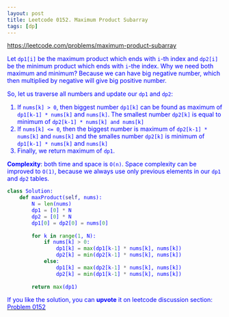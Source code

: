 ```yaml
---
layout: post
title: Leetcode 0152. Maximum Product Subarray
tags: [dp]
---
```


<a href="https://leetcode.com/problems/maximum-product-subarray"> <font color = blue>https://leetcode.com/problems/maximum-product-subarray

Let `dp1[i]` be the maximum product which ends with `i`-th index and `dp2[i]` be the minimum product which ends with `i`-the index. Why we need both maximum and minimum? Because we can have big negative number, which then multiplied by negative will give big positive number.

So, let us traverse all numbers and update our `dp1` and `dp2`:
1. If `nums[k] > 0`, then biggest number `dp1[k]` can be found as maximum of `dp1[k-1] * nums[k]` and `nums[k]`. The smallest number `dp2[k]` is equal to minimum of `dp2[k-1] * nums[k] and nums[k]`
2. If `nums[k] <= 0`, then the biggest number is maximum of `dp2[k-1] * nums[k]` and `nums[k]`  and the smalles number `dp2[k]` is minimum of  `dp1[k-1] * nums[k]` and `nums[k]`
3. Finally, we return maximum of `dp1`.

**Complexity**: both time and space is `O(n)`. Space complexity can be improved to `O(1)`, because we always use only previous elements in our `dp1` and `dp2` tables.

```python
class Solution:
    def maxProduct(self, nums):
        N = len(nums)
        dp1 = [0] * N
        dp2 = [0] * N
        dp1[0] = dp2[0] = nums[0]
        
        for k in range(1, N):
            if nums[k] > 0:
                dp1[k] = max(dp1[k-1] * nums[k], nums[k])
                dp2[k] = min(dp2[k-1] * nums[k], nums[k])
            else:
                dp1[k] = max(dp2[k-1] * nums[k], nums[k])
                dp2[k] = min(dp1[k-1] * nums[k], nums[k])
        
        return max(dp1)      
```

If you like the solution, you can **upvote** it on leetcode discussion section:<a href="https://leetcode.com/problems/maximum-product-subarray/discuss/841176/python-dp-solution-explained"> <font color = blue>Problem 0152
